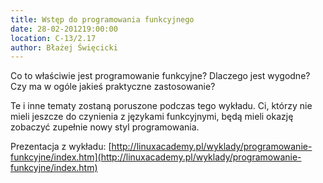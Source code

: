 ```yaml
---
title: Wstęp do programowania funkcyjnego
date: 28-02-201219:00:00
location: C-13/2.17
author: Błażej Święcicki
---
```

Co to właściwie jest programowanie funkcyjne? Dlaczego jest wygodne? Czy ma w ogóle jakieś praktyczne zastosowanie?

Te i inne tematy zostaną poruszone podczas tego wykładu. Ci, którzy nie mieli jeszcze do czynienia z językami funkcyjnymi, będą mieli okazję zobaczyć zupełnie nowy styl programowania.

Prezentacja z wykładu: [http://linuxacademy.pl/wyklady/programowanie-funkcyjne/index.htm](http://linuxacademy.pl/wyklady/programowanie-funkcyjne/index.htm)
